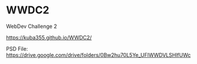 # WWDC2
WebDev Challenge 2

https://kuba355.github.io/WWDC2/

PSD File: https://drive.google.com/drive/folders/0Bw2hu70L5Ye_UFlWWDVLSHlfUWc
